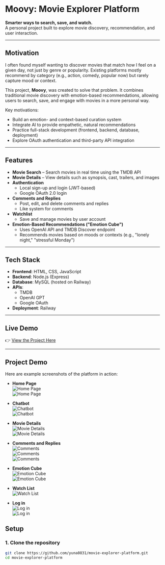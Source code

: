 # Moovy: Movie Explorer Platform  

**Smarter ways to search, save, and watch.**  
A personal project built to explore movie discovery, recommendation, and user interaction.  

---

## Motivation  

I often found myself wanting to discover movies that match how I feel on a given day, not just by genre or popularity. Existing platforms mostly recommend by category (e.g., action, comedy, popular now) but rarely capture mood or context.  

This project, **Moovy**, was created to solve that problem. It combines traditional movie discovery with emotion-based recommendations, allowing users to search, save, and engage with movies in a more personal way.  

Key motivations:  
- Build an emotion- and context-based curation system  
- Integrate AI to provide empathetic, natural recommendations  
- Practice full-stack development (frontend, backend, database, deployment)  
- Explore OAuth authentication and third-party API integration  

---

## Features  

- **Movie Search** – Search movies in real time using the TMDB API  
- **Movie Details** – View details such as synopsis, cast, trailers, and images  
- **Authentication**  
  - Local sign-up and login (JWT-based)  
  - Google OAuth 2.0 login  
- **Comments and Replies**  
  - Post, edit, and delete comments and replies  
  - Like system for comments  
- **Watchlist**  
  - Save and manage movies by user account  
- **Emotion-Based Recommendations ("Emotion Cube")**  
  - Uses OpenAI API and TMDB Discover endpoint  
  - Recommends movies based on moods or contexts (e.g., "lonely night," "stressful Monday")  

---

## Tech Stack  

- **Frontend**: HTML, CSS, JavaScript  
- **Backend**: Node.js (Express)  
- **Database**: MySQL (hosted on Railway)  
- **APIs**:  
  - TMDB  
  - OpenAI GPT  
  - Google OAuth  
- **Deployment**: Railway  

---

## Live Demo  

👉 [View the Project Here](https://movie-explorer-platform-production.up.railway.app/)  

---

## Project Demo  

Here are example screenshots of the platform in action:  

- **Home Page**  
  ![Home Page](docs/screenshots/homepage.png)  
  ![Home Page](docs/screenshots/homepage2.png)  

- **Chatbot**  
  ![Chatbot](docs/screenshots/chatbot.png)  
  ![Chatbot](docs/screenshots/chatbot2.png)  

- **Movie Details**  
  ![Movie Details](docs/screenshots/movieDetail.png)  
  ![Movie Details](docs/screenshots/movieDetail2.png)  

- **Comments and Replies**  
  ![Comments](docs/screenshots/reviewLounge.png)  
  ![Comments](docs/screenshots/reviewLounge2.png)  
  ![Comments](docs/screenshots/reviewLounge3.png)  

- **Emotion Cube**  
  ![Emotion Cube](docs/screenshots/emotioncube.png)  
  ![Emotion Cube](docs/screenshots/emotioncube2.png)  

- **Watch List**  
  ![Watch List](docs/screenshots/watchlist.png)  

- **Log in**  
  ![Log in](docs/screenshots/login.png)  
  ![Log in](docs/screenshots/login2.png)  


## Setup  

### 1. Clone the repository
```bash
git clone https://github.com/yuna0831/movie-explorer-platform.git
cd movie-explorer-platform